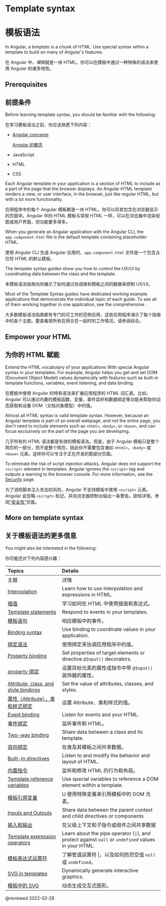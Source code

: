 # Template syntax

# 模板语法

In Angular, a *template* is a chunk of HTML.
Use special syntax within a template to build on many of Angular's features.

在 Angular 中，*模板*就是一块 HTML。你可以在模板中通过一种特殊的语法来使用 Angular 的诸多特性。

## Prerequisites

## 前提条件

Before learning template syntax, you should be familiar with the following:

在学习模板语法之前，你应该熟悉下列内容：

* [Angular concepts](guide/architecture)

  [Angular 的概念](guide/architecture)

* JavaScript

* HTML

* CSS

<!--todo: Do we still need the following section? It seems more relevant to those coming from AngularJS, which is now 7 versions ago. -->

<!-- You may be familiar with the component/template duality from your experience with model-view-controller (MVC) or model-view-viewmodel (MVVM).
In Angular, the component plays the part of the controller/viewmodel, and the template represents the view. -->

Each Angular template in your application is a section of HTML to include as a part of the page that the browser displays.
An Angular HTML template renders a view, or user interface, in the browser, just like regular HTML, but with a lot more functionality.

应用程序中的每个 Angular 模板都是一块 HTML，你可以将其包含在浏览器显示的页面中。Angular 中的 HTML 模板与常规 HTML 一样，可以在浏览器中渲染视图或用户界面，但功能要多得多。

When you generate an Angular application with the Angular CLI, the `app.component.html` file is the default template containing placeholder HTML.

使用 Angular CLI 生成 Angular 应用时，`app.component.html` 文件是一个包含占位符 HTML 的默认模板。

The template syntax guides show you how to control the UX/UI by coordinating data between the class and the template.

本模板语法指南向你展示了如何通过协调类和模板之间的数据来控制 UX/UI。

<div class="is-helpful alert">

Most of the Template Syntax guides have dedicated working example applications that demonstrate the individual topic of each guide.
To see all of them working together in one application, see the comprehensive <live-example title="Template Syntax Live Code"></live-example>.

大多数模板语法指南都有专门的可工作的范例应用，这些应用程序演示了每个指南中的各个主题。要查看把所有应用合在一起时的工作情况，请参阅综合<live-example title="Template Syntax Live Code"></live-example>。

</div>

## Empower your HTML

## 为你的 HTML 赋能

Extend the HTML vocabulary of your applications With special Angular syntax in your templates.
For example, Angular helps you get and set DOM \(Document Object Model\) values dynamically with features such as built-in template functions, variables, event listening, and data binding.

在模板中使用 Angular 的特有语法来扩展应用程序的 HTML 词汇表。比如，Angular 可以通过内置的模板函数、变量、事件监听和数据绑定等功能来帮助你动态获取和设置 DOM（文档对象模型）中的值。

Almost all HTML syntax is valid template syntax.
However, because an Angular template is part of an overall webpage, and not the entire page, you don't need to include elements such as `<html>`, `<body>`, or `<base>`, and can focus exclusively on the part of the page you are developing.

几乎所有的 HTML 语法都是有效的模板语法。但是，由于 Angular 模板只是整个网页的一部分，而不是整个网页，因此你不需要包含诸如 `<html>`，`<body>` 或 `<base>` 元素。这样你可以专注于正在开发的那部分页面。

<div class="alert is-important">

To eliminate the risk of script injection attacks, Angular does not support the `<script>` element in templates.
Angular ignores the `<script>` tag and outputs a warning to the browser console.
For more information, see the [Security](guide/security) page.

为了消除脚本注入攻击的风险，Angular 不支持模板中使用 `<script>` 元素。Angular 会忽略 `<script>` 标记，并向浏览器控制台输出一条警告。欲知详情，参阅[“安全性”](guide/security)页面。

</div>

## More on template syntax

## 关于模板语法的更多信息

You might also be interested in the following:

你可能还对下列内容感兴趣：

| Topics                                                               | Details                                                                                                                 |
| :------------------------------------------------------------------- | :---------------------------------------------------------------------------------------------------------------------- |
| 主题                                                                 | 详情                                                                                                                    |
| [Interpolation](guide/interpolation)                                 | Learn how to use interpolation and expressions in HTML.                                                                 |
| [插值](guide/interpolation)                                          | 学习如何在 HTML 中使用插值和表达式。                                                                                    |
| [Template statements](guide/template-statements)                     | Respond to events in your templates.                                                                                    |
| [模板语句](guide/template-statements)                                | 响应模板中的事件。                                                                                                      |
| [Binding syntax](guide/binding-syntax)                               | Use binding to coordinate values in your application.                                                                   |
| [绑定语法](guide/binding-syntax)                                     | 使用绑定来协调应用程序中的值。                                                                                          |
| [Property binding](guide/property-binding)                           | Set properties of target elements or directive `@Input()` decorators.                                                   |
| [property 绑定](guide/property-binding)                              | 设置目标元素的属性或指令中带 `@Input()` 装饰器的属性。                                                                  |
| [Attribute, class, and style bindings](guide/attribute-binding)      | Set the value of attributes, classes, and styles.                                                                       |
| [属性（Attribute），类和样式绑定](guide/attribute-binding)           | 设置 Attribute、类和样式的值。                                                                                          |
| [Event binding](guide/event-binding)                                 | Listen for events and your HTML.                                                                                        |
| [事件绑定](guide/event-binding)                                      | 监听事件和 HTML。                                                                                                       |
| [Two-way binding](guide/two-way-binding)                             | Share data between a class and its template.                                                                            |
| [双向绑定](guide/two-way-binding)                                    | 在类及其模板之间共享数据。                                                                                              |
| [Built-in directives](guide/built-in-directives)                     | Listen to and modify the behavior and layout of HTML.                                                                   |
| [内置指令](guide/built-in-directives)                                | 监听和修改 HTML 的行为和布局。                                                                                          |
| [Template reference variables](guide/template-reference-variables)   | Use special variables to reference a DOM element within a template.                                                     |
| [模板引用变量](guide/template-reference-variables)                   | U 使用特殊变量来引用模板中的 DOM 元素。                                                                                 |
| [Inputs and Outputs](guide/inputs-outputs)                           | Share data between the parent context and child directives or components                                                |
| [输入和输出](guide/inputs-outputs)                                   | 在父级上下文和子指令或组件之间共享数据                                                                                  |
| [Template expression operators](guide/template-expression-operators) | Learn about the pipe operator \(<code>&verbar;</code>\), and protect against `null` or `undefined` values in your HTML. |
| [模板表达式运算符](guide/template-expression-operators)              | 了解管道运算符 &verbar;，以及如何防范空值 `null` 或 `undefined`。                                                       |
| [SVG in templates](guide/svg-in-templates)                           | Dynamically generate interactive graphics.                                                                              |
| [模板中的 SVG](guide/svg-in-templates)                               | 动态生成交互式图形。                                                                                                    |

<!-- links -->

<!-- external links -->

<!-- end links -->

@reviewed 2022-02-28
